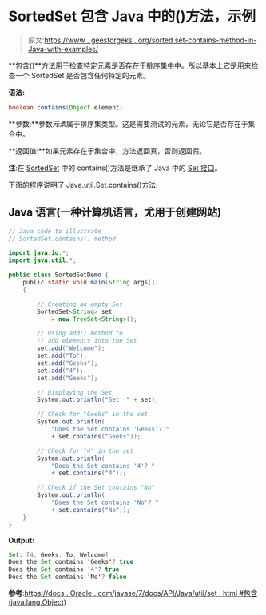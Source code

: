 # SortedSet 包含 Java 中的()方法，示例

> 原文:[https://www . geesforgeks . org/sorted set-contains-method-in-Java-with-examples/](https://www.geeksforgeeks.org/sortedset-contains-method-in-java-with-examples/)

**包含()**方法用于检查特定元素是否存在于[排序集中](https://www.geeksforgeeks.org/sortedset-java-examples/)中。所以基本上它是用来检查一个 SortedSet 是否包含任何特定的元素。

**语法:**

```java
boolean contains(Object element)
```

**参数:**参数*元素*属于排序集类型。这是需要测试的元素，无论它是否存在于集合中。

**返回值:**如果元素存在于集合中，方法返回真，否则返回假。

**注**:在 [SortedSet](https://www.geeksforgeeks.org/sortedset-java-examples/) 中的 contains()方法是继承了 Java 中的 [Set 接口](https://www.geeksforgeeks.org/set-in-java/)。

下面的程序说明了 Java.util.Set.contains()方法:

## Java 语言(一种计算机语言，尤用于创建网站)

```java
// Java code to illustrate
// SortedSet.contains() method

import java.io.*;
import java.util.*;

public class SortedSetDemo {
    public static void main(String args[])
    {

        // Creating an empty Set
        SortedSet<String> set
            = new TreeSet<String>();

        // Using add() method to
        // add elements into the Set
        set.add("Welcome");
        set.add("To");
        set.add("Geeks");
        set.add("4");
        set.add("Geeks");

        // Displaying the Set
        System.out.println("Set: " + set);

        // Check for "Geeks" in the set
        System.out.println(
            "Does the Set contains 'Geeks'? "
            + set.contains("Geeks"));

        // Check for "4" in the set
        System.out.println(
            "Does the Set contains '4'? "
            + set.contains("4"));

        // Check if the Set contains "No"
        System.out.println(
            "Does the Set contains 'No'? "
            + set.contains("No"));
    }
}
```

**Output:** 

```java
Set: [4, Geeks, To, Welcome]
Does the Set contains 'Geeks'? true
Does the Set contains '4'? true
Does the Set contains 'No'? false
```

**参考**:[https://docs . Oracle . com/javase/7/docs/API/Java/util/set . html #包含(java.lang.Object)](https://docs.oracle.com/javase/7/docs/api/java/util/Set.html#contains(java.lang.Object))